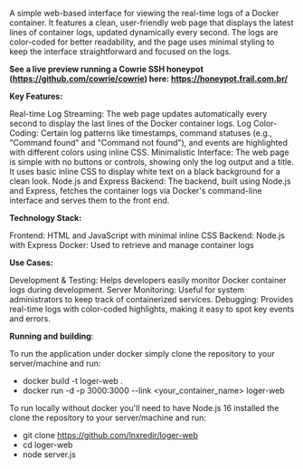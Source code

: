 A simple web-based interface for viewing the real-time logs of a Docker container. It features a clean, user-friendly web page that displays the latest lines of container logs, updated dynamically every second. The logs are color-coded for better readability, and the page uses minimal styling to keep the interface straightforward and focused on the logs.

**See a live preview running a Cowrie SSH honeypot (https://github.com/cowrie/cowrie) here: https://honeypot.frail.com.br/**

**Key Features:**

Real-time Log Streaming: The web page updates automatically every second to display the last lines of the Docker container logs.
Log Color-Coding: Certain log patterns like timestamps, command statuses (e.g., "Command found" and "Command not found"), and events are highlighted with different colors using inline CSS.
Minimalistic Interface: The web page is simple with no buttons or controls, showing only the log output and a title. It uses basic inline CSS to display white text on a black background for a clean look.
Node.js and Express Backend: The backend, built using Node.js and Express, fetches the container logs via Docker's command-line interface and serves them to the front end.

**Technology Stack:**

Frontend: HTML and JavaScript with minimal inline CSS
Backend: Node.js with Express
Docker: Used to retrieve and manage container logs

**Use Cases:**

Development & Testing: Helps developers easily monitor Docker container logs during development.
Server Monitoring: Useful for system administrators to keep track of containerized services.
Debugging: Provides real-time logs with color-coded highlights, making it easy to spot key events and errors.

**Running and building**:

To run the application under docker simply clone the repository to your server/machine and run:
- docker build -t loger-web .
- docker run -d -p 3000:3000 --link <your_container_name> loger-web

To run locally without docker you'll need to have Node.js 16 installed the clone the repository to your server/machine and run:
- git clone https://github.com/lnxredir/loger-web
- cd loger-web
- node server.js
